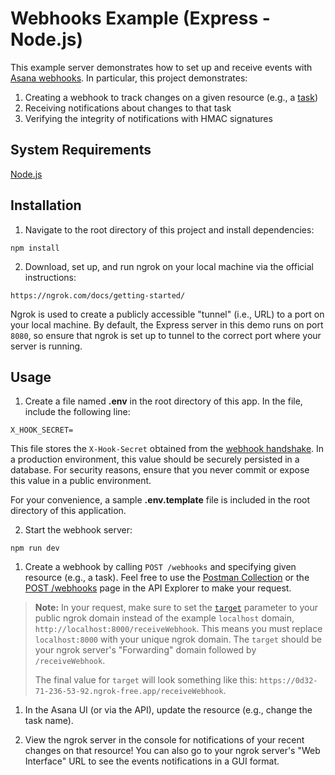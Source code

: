 # Webhooks Example (Express - Node.js)

This example server demonstrates how to set up and receive events with [Asana webhooks](https://developers.asana.com/docs/webhooks). In particular, this project demonstrates:

1. Creating a webhook to track changes on a given resource (e.g., a [task](https://developers.asana.com/docs/tasks))
2. Receiving notifications about changes to that task
3. Verifying the integrity of notifications with HMAC signatures

## System Requirements

[Node.js](https://nodejs.org/)

## Installation

1. Navigate to the root directory of this project and install dependencies:

```
npm install
```

2. Download, set up, and run ngrok on your local machine via the official instructions:

```
https://ngrok.com/docs/getting-started/
```

Ngrok is used to create a publicly accessible "tunnel" (i.e., URL) to a port on your local machine. By default, the Express server in this demo runs on port `8080`, so ensure that ngrok is set up to tunnel to the correct port where your server is running.

## Usage

1. Create a file named **.env** in the root directory of this app. In the file, include the following line:

```
X_HOOK_SECRET=
```

This file stores the `X-Hook-Secret` obtained from the [webhook handshake](https://developers.asana.com/docs/webhooks-guide#the-webhook-handshake). In a production environment, this value should be securely persisted in a database. For security reasons, ensure that you never commit or expose this value in a public environment.

For your convenience, a sample **.env.template** file is included in the root directory of this application.

2. Start the webhook server:

```
npm run dev
```

1. Create a webhook by calling `POST /webhooks` and specifying given resource (e.g., a task). Feel free to use the [Postman Collection](https://developers.asana.com/docs/using-postman) or the [POST /webhooks](https://developers.asana.com/reference/createwebhook) page in the API Explorer to make your request.

> **Note:** In your request, make sure to set the [`target`](https://developers.asana.com/docs/webhook) parameter to your public ngrok domain instead of the example `localhost` domain, `http://localhost:8000/receiveWebhook`. This means you must replace `localhost:8000` with your unique ngrok domain. The `target` should be your ngrok server's "Forwarding" domain followed by `/receiveWebhook`. 
> 
> The final value for `target` will look something like this: `https://0d32-71-236-53-92.ngrok-free.app/receiveWebhook`.


1. In the Asana UI (or via the API), update the resource (e.g., change the task name).

2. View the ngrok server in the console for notifications of your recent changes on that resource! You can also go to your ngrok server's "Web Interface" URL to see the events notifications in a GUI format.
